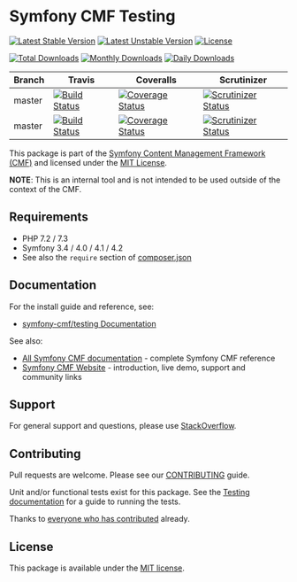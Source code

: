 # Symfony CMF Testing

[![Latest Stable Version](https://poser.pugx.org/symfony-cmf/testing/v/stable)](https://packagist.org/packages/symfony-cmf/testing)
[![Latest Unstable Version](https://poser.pugx.org/symfony-cmf/testing/v/unstable)](https://packagist.org/packages/symfony-cmf/testing)
[![License](https://poser.pugx.org/symfony-cmf/testing/license)](https://packagist.org/packages/symfony-cmf/testing)

[![Total Downloads](https://poser.pugx.org/symfony-cmf/testing/downloads)](https://packagist.org/packages/symfony-cmf/testing)
[![Monthly Downloads](https://poser.pugx.org/symfony-cmf/testing/d/monthly)](https://packagist.org/packages/symfony-cmf/testing)
[![Daily Downloads](https://poser.pugx.org/symfony-cmf/testing/d/daily)](https://packagist.org/packages/symfony-cmf/testing)

Branch | Travis | Coveralls | Scrutinizer |
------ | ------ | --------- | ----------- |
master   | [![Build Status][travis_stable_badge]][travis_stable_link]     | [![Coverage Status][coveralls_stable_badge]][coveralls_stable_link]     | [![Scrutinizer Status][scrutinizer_stable_badge]][scrutinizer_stable_link] |
master | [![Build Status][travis_unstable_badge]][travis_unstable_link] | [![Coverage Status][coveralls_unstable_badge]][coveralls_unstable_link] | [![Scrutinizer Status][scrutinizer_unstable_badge]][scrutinizer_unstable_link] |


This package is part of the [Symfony Content Management Framework (CMF)](http://cmf.symfony.com/) and licensed
under the [MIT License](LICENSE).

**NOTE**: This is an internal tool and is not intended to be used outside of
the context of the CMF.


## Requirements

* PHP 7.2 / 7.3
* Symfony 3.4 / 4.0 / 4.1 / 4.2
* See also the `require` section of [composer.json](composer.json)

## Documentation

For the install guide and reference, see:

* [symfony-cmf/testing Documentation](https://symfony.com/doc/master/cmf/components/testing/index.html)

See also:

* [All Symfony CMF documentation](https://symfony.com/doc/master/cmf/index.html) - complete Symfony CMF reference
* [Symfony CMF Website](https://cmf.symfony.com/) - introduction, live demo, support and community links

## Support

For general support and questions, please use [StackOverflow](http://stackoverflow.com/questions/tagged/symfony-cmf).

## Contributing

Pull requests are welcome. Please see our
[CONTRIBUTING](https://github.com/symfony-cmf/blob/master/CONTRIBUTING.md)
guide.

Unit and/or functional tests exist for this package. See the
[Testing documentation](http://symfony.com/doc/master/cmf/components/testing.html)
for a guide to running the tests.

Thanks to
[everyone who has contributed](contributors) already.

## License

This package is available under the [MIT license](src/Resources/meta/LICENSE).

[travis_stable_badge]: https://travis-ci.org/symfony-cmf/Testing.svg?branch=master
[travis_stable_link]: https://travis-ci.org/symfony-cmf/Testing
[travis_unstable_badge]: https://travis-ci.org/symfony-cmf/Testing.svg?branch=master
[travis_unstable_link]: https://travis-ci.org/symfony-cmf/Testing

[coveralls_stable_badge]: https://coveralls.io/repos/github/symfony-cmf/Testing/badge.svg?branch=master
[coveralls_stable_link]: https://coveralls.io/github/symfony-cmf/Testing?branch=master
[coveralls_unstable_badge]: https://coveralls.io/repos/github/symfony-cmf/Testing/badge.svg?branch=master
[coveralls_unstable_link]: https://coveralls.io/github/symfony-cmf/Testing?branch=master

[scrutinizer_stable_badge]: https://scrutinizer-ci.com/g/symfony-cmf/Testing/badges/quality-score.png?b=master
[scrutinizer_stable_link]: https://scrutinizer-ci.com/g/symfony-cmf/Testing/?branch=master
[scrutinizer_unstable_badge]: https://scrutinizer-ci.com/g/symfony-cmf/Testing/badges/quality-score.png?b=master
[scrutinizer_unstable_link]: https://scrutinizer-ci.com/g/symfony-cmf/Testing/?branch=master
